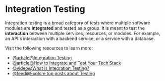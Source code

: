 # Integration Testing

Integration testing is a broad category of tests where multiple software modules are **integrated** and tested as a group. It is meant to test the **interaction** between multiple services, resources, or modules. For example, an API's interaction with a backend service, or a service with a database.

Visit the following resources to learn more:

- [@article@Integration Testing](https://www.guru99.com/integration-testing.html)
- [@article@How to Integrate and Test Your Tech Stack](https://thenewstack.io/how-to-integrate-and-test-your-tech-stack/)
- [@video@What is Integration Testing?](https://youtu.be/QYCaaNz8emY)
- [@feed@Explore top posts about Testing](https://app.daily.dev/tags/testing?ref=roadmapsh)
